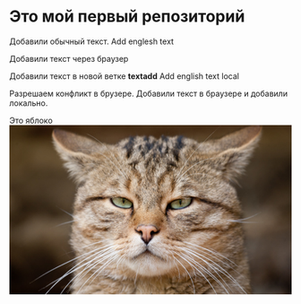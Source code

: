 # Это мой первый репозиторий

Добавили обычный текст. Add englesh text

Добавили текст через браузер

Добавили текст в новой ветке **textadd** Add english text local

Разрешаем конфликт в брузере. Добавили текст в браузере и добавили локально.

Это яблоко
![Яблоко](cat.jpg)
